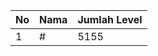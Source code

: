 | No | Nama            | Jumlah Level |
|----|-----------------|--------------|
| 1  | #    |    5155        |
